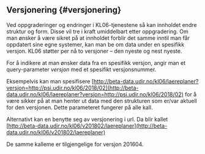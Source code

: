 ## Versjonering {#versjonering}

Ved oppgraderinger og endringer i KL06-tjenestene så kan innholdet endre struktur og form. Disse vil tre i kraft umiddelbart etter oppgradering. Om man ønsker å være sikret på at innholdet forblir det samme inntil man får oppdatert sine egne systemer, kan man be om data under en spesifikk versjon. KL06 støtter per nå to versjoner – den nyeste og nest nyeste.

For å indikere at man ønsker data fra en spesifikk versjon, angir man et query-parameter _versjon_ med et spesifikt versjonsnummer.

Eksempelvis kan man spesifisere [http://beta-data.udir.no/kl06/laereplaner?versjon=http://psi.udir.no/kl06/2018/02](http://beta-data.udir.no/kl06/laereplaner?versjon=http://psi.udir.no/kl06/2018/02) for å være sikker på at man henter ut data med den strukturen som er/var aktuell for den versjonen. Dette parameteret fungerer på alle kall.

Alternativt kan en benytte seg av versjonering i url. Da blir kallet [http://beta-data.udir.no/kl06/v201802/laereplaner](http://beta-data.udir.no/kl06/v201802/laereplaner)

De samme kalleme er tilgjengelige for versjon 201604.